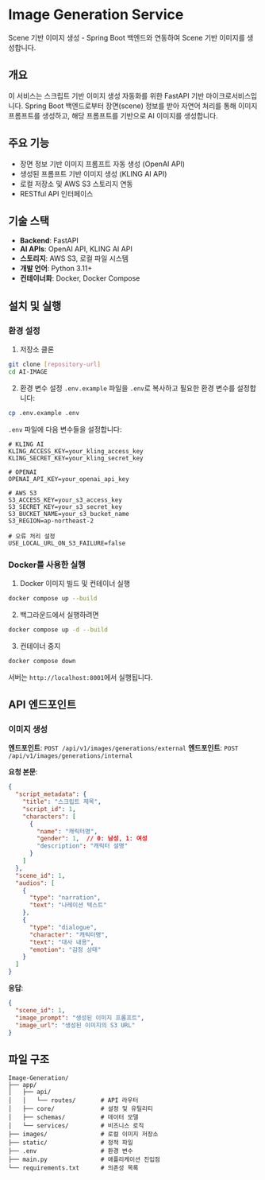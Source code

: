 # Image Generation Service

Scene 기반 이미지 생성 - Spring Boot 백엔드와 연동하여 Scene 기반 이미지를 생성합니다.

## 개요

이 서비스는 스크립트 기반 이미지 생성 자동화를 위한 FastAPI 기반 마이크로서비스입니다. Spring Boot 백엔드로부터 장면(scene) 정보를 받아 자연어 처리를 통해 이미지 프롬프트를 생성하고, 해당 프롬프트를 기반으로 AI 이미지를 생성합니다.

## 주요 기능

- 장면 정보 기반 이미지 프롬프트 자동 생성 (OpenAI API)
- 생성된 프롬프트 기반 이미지 생성 (KLING AI API)
- 로컬 저장소 및 AWS S3 스토리지 연동
- RESTful API 인터페이스

## 기술 스택

- **Backend**: FastAPI
- **AI APIs**: OpenAI API, KLING AI API
- **스토리지**: AWS S3, 로컬 파일 시스템
- **개발 언어**: Python 3.11+
- **컨테이너화**: Docker, Docker Compose

## 설치 및 실행

### 환경 설정

1. 저장소 클론
```bash
git clone [repository-url]
cd AI-IMAGE
```

2. 환경 변수 설정
`.env.example` 파일을 `.env`로 복사하고 필요한 환경 변수를 설정합니다:
```bash
cp .env.example .env
```

`.env` 파일에 다음 변수들을 설정합니다:
```
# KLING AI
KLING_ACCESS_KEY=your_kling_access_key
KLING_SECRET_KEY=your_kling_secret_key

# OPENAI
OPENAI_API_KEY=your_openai_api_key

# AWS S3
S3_ACCESS_KEY=your_s3_access_key
S3_SECRET_KEY=your_s3_secret_key
S3_BUCKET_NAME=your_s3_bucket_name
S3_REGION=ap-northeast-2

# 오류 처리 설정
USE_LOCAL_URL_ON_S3_FAILURE=false
```

### Docker를 사용한 실행

1. Docker 이미지 빌드 및 컨테이너 실행
```bash
docker compose up --build
```

2. 백그라운드에서 실행하려면
```bash
docker compose up -d --build
```

3. 컨테이너 중지
```bash
docker compose down
```

서버는 `http://localhost:8001`에서 실행됩니다.

## API 엔드포인트

### 이미지 생성 

**엔드포인트**: `POST /api/v1/images/generations/external`
**엔드포인트**: `POST /api/v1/images/generations/internal`

**요청 본문**:
```json
{
  "script_metadata": {
    "title": "스크립트 제목",
    "script_id": 1,
    "characters": [
      {
        "name": "캐릭터명",
        "gender": 1,  // 0: 남성, 1: 여성
        "description": "캐릭터 설명"
      }
    ]
  },
  "scene_id": 1,
  "audios": [
    {
      "type": "narration",
      "text": "나레이션 텍스트"
    },
    {
      "type": "dialogue",
      "character": "캐릭터명",
      "text": "대사 내용",
      "emotion": "감정 상태"
    }
  ]
}
```

**응답**:
```json
{
  "scene_id": 1,
  "image_prompt": "생성된 이미지 프롬프트",
  "image_url": "생성된 이미지의 S3 URL"
}
```

## 파일 구조

```
Image-Generation/
├── app/
│   ├── api/
│   │   └── routes/       # API 라우터
│   ├── core/             # 설정 및 유틸리티
│   ├── schemas/          # 데이터 모델
│   └── services/         # 비즈니스 로직
├── images/               # 로컬 이미지 저장소
├── static/               # 정적 파일
├── .env                  # 환경 변수
├── main.py               # 애플리케이션 진입점
└── requirements.txt      # 의존성 목록
```